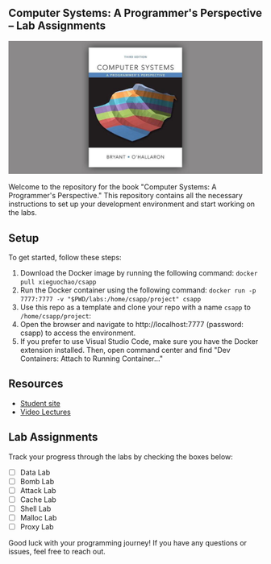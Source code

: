## Computer Systems: A Programmer's Perspective – Lab Assignments

![Computer Systems: A Programmer's Perspective third edition](csapp3e.jpeg)


Welcome to the repository for the book "Computer Systems: A Programmer's Perspective." This repository contains all the necessary instructions to set up your development environment and start working on the labs.

## Setup
To get started, follow these steps:
1. Download the Docker image by running the following command:
```docker pull xieguochao/csapp```
2. Run the Docker container using the following command:
```docker run -p 7777:7777 -v "$PWD/labs:/home/csapp/project" csapp```
3. Use this repo as a template and clone your repo with a name ``csapp`` to ﻿``/home/csapp/project``:
4. Open the browser and navigate to ﻿http://localhost:7777 (password: csapp) to access the environment.
5. If you prefer to use Visual Studio Code, make sure you have the Docker extension installed. Then, open command center and find "Dev Containers: Attach to Running Container..."

## Resources
- [Student site](http://csapp.cs.cmu.edu/3e/students.html)
- [Video Lectures](https://scs.hosted.panopto.com/Panopto/Pages/Sessions/List.aspx#folderID=%22b96d90ae-9871-4fae-91e2-b1627b43e25e%22)

## Lab Assignments
Track your progress through the labs by checking the boxes below:
- [ ] Data Lab
- [ ] Bomb Lab
- [ ] Attack Lab
- [ ] Cache Lab
- [ ] Shell Lab
- [ ] Malloc Lab
- [ ] Proxy Lab

Good luck with your programming journey! If you have any questions or issues, feel free to reach out.
